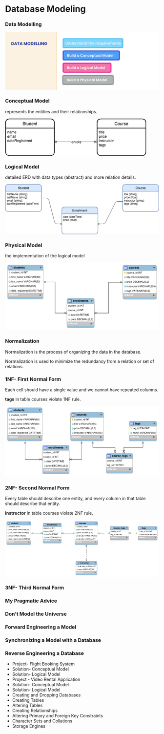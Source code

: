 # Database Modeling

### Data Modelling
![](https://github.com/shamy1st/database-modeling/blob/main/images/data-modeling.png)

### Conceptual Model
represents the entities and their relationships.

![](https://github.com/shamy1st/database-modeling/blob/main/images/conceptual-model-erd.png)

### Logical Model
detailed ERD with data types (abstract) and more relation details.

![](https://github.com/shamy1st/database-modeling/blob/main/images/logical-model-erd.png)

### Physical Model
the implementation of the logical model

![](https://github.com/shamy1st/database-modeling/blob/main/images/physical-model-erd.png)

### Normalization

Normalization is the process of organizing the data in the database.

Normalization is used to minimize the redundancy from a relation or set of relations.

### 1NF- First Normal Form
Each cell should have a single value and we cannot have repeated columns.

**tags** in table courses violate 1NF rule.

![](https://github.com/shamy1st/database-modeling/blob/main/images/1nf-erd.png)

### 2NF- Second Normal Form
Every table should describe one entity, and every column in that table should describe that entity.

**instructor** in table courses violate 2NF rule.

![](https://github.com/shamy1st/database-modeling/blob/main/images/2nf-erd.png)

### 3NF- Third Normal Form
### My Pragmatic Advice
### Don't Model the Universe
### Forward Engineering a Model
### Synchronizing a Model with a Database
### Reverse Engineering a Database
* Project- Flight Booking System
* Solution- Conceptual Model
* Solution- Logical Model
* Project - Video Rental Application
* Solution- Conceptual Model
* Solution- Logical Model
* Creating and Dropping Databases
* Creating Tables
* Altering Tables
* Creating Relationships
* Altering Primary and Foreign Key Constraints
* Character Sets and Collations
* Storage Engines
